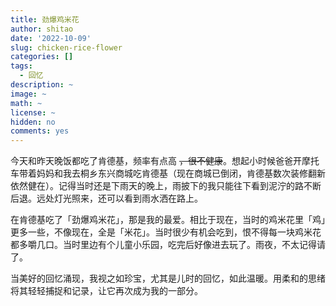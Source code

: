 ```yaml
---
title: 劲爆鸡米花
author: shitao
date: '2022-10-09'
slug: chicken-rice-flower
categories: []
tags:
  - 回忆
description: ~
image: ~
math: ~
license: ~
hidden: no
comments: yes
---
```


今天和昨天晚饭都吃了肯德基，频率有点高 ~~，很不健康~~。想起小时候爸爸开摩托车带着妈妈和我去桐乡东兴商城吃肯德基（现在商城已倒闭，肯德基数次装修翻新依然健在）。记得当时还是下雨天的晚上，雨披下的我只能往下看到泥泞的路不断后退。远处灯光照来，还可以看到雨水洒在路上。

在肯德基吃了「劲爆鸡米花」，那是我的最爱。相比于现在，当时的鸡米花里「鸡」更多一些，不像现在，全是「米花」。当时很少有机会吃到，恨不得每一块鸡米花都多嚼几口。当时里边有个儿童小乐园，吃完后好像进去玩了。雨夜，不太记得请了。

当美好的回忆涌现，我视之如珍宝，尤其是儿时的回忆，如此温暖。用柔和的思绪将其轻轻捕捉和记录，让它再次成为我的一部分。
